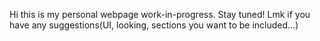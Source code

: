 Hi this is my personal webpage work-in-progress. Stay tuned! Lmk if you have any suggestions(UI, looking, sections you want to be included...)
